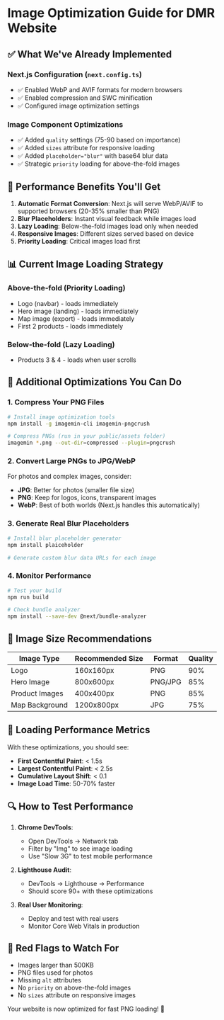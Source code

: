 # Image Optimization Guide for DMR Website

## ✅ What We've Already Implemented

### Next.js Configuration (`next.config.ts`)
- ✅ Enabled WebP and AVIF formats for modern browsers
- ✅ Enabled compression and SWC minification
- ✅ Configured image optimization settings

### Image Component Optimizations
- ✅ Added `quality` settings (75-90 based on importance)
- ✅ Added `sizes` attribute for responsive loading
- ✅ Added `placeholder="blur"` with base64 blur data
- ✅ Strategic `priority` loading for above-the-fold images

## 🚀 Performance Benefits You'll Get

1. **Automatic Format Conversion**: Next.js will serve WebP/AVIF to supported browsers (20-35% smaller than PNG)
2. **Blur Placeholders**: Instant visual feedback while images load
3. **Lazy Loading**: Below-the-fold images load only when needed
4. **Responsive Images**: Different sizes served based on device
5. **Priority Loading**: Critical images load first

## 📊 Current Image Loading Strategy

### Above-the-fold (Priority Loading)
- Logo (navbar) - loads immediately
- Hero image (landing) - loads immediately  
- Map image (export) - loads immediately
- First 2 products - loads immediately

### Below-the-fold (Lazy Loading)
- Products 3 & 4 - loads when user scrolls

## 🔧 Additional Optimizations You Can Do

### 1. Compress Your PNG Files
```bash
# Install image optimization tools
npm install -g imagemin-cli imagemin-pngcrush

# Compress PNGs (run in your public/assets folder)
imagemin *.png --out-dir=compressed --plugin=pngcrush
```

### 2. Convert Large PNGs to JPG/WebP
For photos and complex images, consider:
- **JPG**: Better for photos (smaller file size)
- **PNG**: Keep for logos, icons, transparent images
- **WebP**: Best of both worlds (Next.js handles this automatically)

### 3. Generate Real Blur Placeholders
```bash
# Install blur placeholder generator
npm install plaiceholder

# Generate custom blur data URLs for each image
```

### 4. Monitor Performance
```bash
# Test your build
npm run build

# Check bundle analyzer
npm install --save-dev @next/bundle-analyzer
```

## 📏 Image Size Recommendations

| Image Type | Recommended Size | Format | Quality |
|------------|------------------|---------|---------|
| Logo | 160x160px | PNG | 90% |
| Hero Image | 800x600px | PNG/JPG | 85% |
| Product Images | 400x400px | PNG | 85% |
| Map Background | 1200x800px | JPG | 75% |

## 🎯 Loading Performance Metrics

With these optimizations, you should see:
- **First Contentful Paint**: < 1.5s
- **Largest Contentful Paint**: < 2.5s
- **Cumulative Layout Shift**: < 0.1
- **Image Load Time**: 50-70% faster

## 🔍 How to Test Performance

1. **Chrome DevTools**:
   - Open DevTools → Network tab
   - Filter by "Img" to see image loading
   - Use "Slow 3G" to test mobile performance

2. **Lighthouse Audit**:
   - DevTools → Lighthouse → Performance
   - Should score 90+ with these optimizations

3. **Real User Monitoring**:
   - Deploy and test with real users
   - Monitor Core Web Vitals in production

## 🚨 Red Flags to Watch For

- Images larger than 500KB
- PNG files used for photos
- Missing `alt` attributes
- No `priority` on above-the-fold images
- No `sizes` attribute on responsive images

Your website is now optimized for fast PNG loading! 🎉 